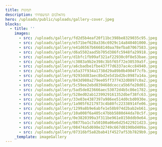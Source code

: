 ```yaml
---
title: תמונות
description: מהאלבום המשפחתי
hero: /uploads/public/uploads/gallery-cover.jpeg
blocks:
  - title: ''
    images:
      - src: /uploads/gallery/fd2d5b4eaf20f11bc398be8329035c95.jpeg
      - src: /uploads/gallery/e571bef628a336c6929c14a840401000.jpeg
      - src: /uploads/gallery/e41d6567b6668140aa78efba87067583.jpeg
      - src: /uploads/gallery/d6a5502aad5b705d386fc5948fa29918.jpeg
      - src: /uploads/gallery/d1bfc1fb99af321af22930c0f8e53bae.jpeg
      - src: /uploads/gallery/c3083a9b2e398c3b5f65f72e30539a5f.jpeg
      - src: /uploads/gallery/a6cbadbe1fbe437f7d6337ac4cc84940.jpeg
      - src: /uploads/gallery/a5a37f934a1738d29a89b0b4904f7cfb.jpeg
      - src: /uploads/gallery/9293dd83aec8bd2e5d1bd2bc0987a14a.jpeg
      - src: /uploads/gallery/843d980a279ee05ff377432d0897c0a2.jpeg
      - src: /uploads/gallery/5c59ee2ebd839468dcecca5b6fe20d01.jpeg
      - src: /uploads/gallery/5ad5de823666aec53072d4b5c86e1782.jpeg
      - src: /uploads/gallery/528ed02ab1239929161352dbef38fc63.jpeg
      - src: /uploads/gallery/33e03e4387397a986ee514d0cbd0930e.jpeg
      - src: /uploads/gallery/1a905f6217973c4b80fc22338914fe06.jpeg
      - src: /uploads/gallery/1299a8b9e6abfe1e58b974d2bab2eb61.jpeg
      - src: /uploads/gallery/10a008f6a405c47bbb5880d44da78c5f.jpeg
      - src: /uploads/gallery/0e3820399a3f311be961e8150ddb9e64.jpeg
      - src: /uploads/gallery/0877ba1c7a50100a06e6d25422921d23.jpeg
      - src: /uploads/gallery/08474a5d698e32749c667d0190bd409a.jpeg
      - src: /uploads/gallery/07316bf5a82bab41f4527af53b7829b9.jpeg
    _template: imageGallery
---
```



